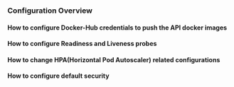 ### Configuration Overview

#### How to configure Docker-Hub credentials to push the API docker images

#### How to configure Readiness and Liveness probes

#### How to change HPA(Horizontal Pod Autoscaler) related configurations

#### How to configure default security